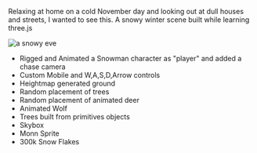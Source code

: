 Relaxing at home on a cold November day and looking out at dull houses and streets, I wanted to see this.
A snowy winter scene built while learning three.js

![a snowy eve](https://kellycode.github.io/winters_eve/screen_shot.png)

- Rigged and Animated a Snowman character as "player" and added a chase camera
- Custom Mobile and W,A,S,D,Arrow controls
- Heightmap generated ground
- Random placement of trees
- Random placement of animated deer
- Animated Wolf
- Trees built from primitives objects
- Skybox
- Monn Sprite
- 300k Snow Flakes
